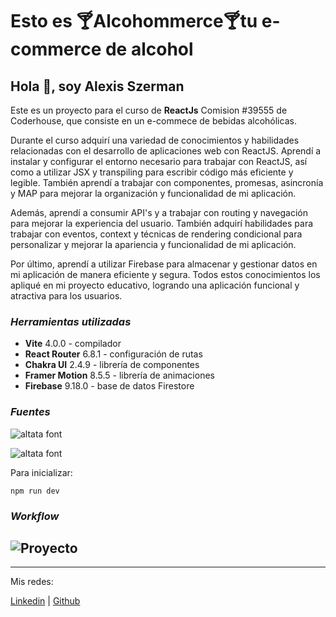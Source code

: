  # Esto es 🍸**Alcohommerce**🍸tu e-commerce de alcohol

 ## Hola 👋, soy Alexis Szerman

Este es un proyecto para el curso de **ReactJs** Comision #39555 de Coderhouse, que consiste en un e-commece de bebidas alcohólicas.

Durante el curso adquirí una variedad de conocimientos y habilidades relacionadas con el desarrollo de aplicaciones web con ReactJS. Aprendí a instalar y configurar el entorno necesario para trabajar con ReactJS, así como a utilizar JSX y transpiling para escribir código más eficiente y legible. También aprendí a trabajar con componentes, promesas, asincronía y MAP para mejorar la organización y funcionalidad de mi aplicación.

Además, aprendí a consumir API's y a trabajar con routing y navegación para mejorar la experiencia del usuario. También adquirí habilidades para trabajar con eventos, context y técnicas de rendering condicional para personalizar y mejorar la apariencia y funcionalidad de mi aplicación.

Por último, aprendí a utilizar Firebase para almacenar y gestionar datos en mi aplicación de manera eficiente y segura. Todos estos conocimientos los apliqué en mi proyecto educativo, logrando una aplicación funcional y atractiva para los usuarios.

 ### _Herramientas utilizadas_

- **Vite** 4.0.0 - compilador
- **React Router** 6.8.1 - configuración de rutas
- **Chakra UI** 2.4.9 - librería de componentes
- **Framer Motion** 8.5.5 - librería de animaciones
- **Firebase** 9.18.0 - base de datos Firestore

### _Fuentes_
![altata font](https://www.fontmirror.com/app_public/files/t/1/featured_image/2020/12/featured_8103.jpg)

![altata font](https://www.fontmirror.com/app_public/files/t/1/featured_image/2020/01/featured_1973.jpg)



Para inicializar:
``` 
npm run dev

```
 ### _Workflow_


![Proyecto](src/assets/Alcohommerce-Google-Chrome-2023-02-18-18-55-58.gif)
 ---


---
Mis redes:

[Linkedin](https://www.linkedin.com/in/alexis-szerman-15923324a/) |
[Github](https://github.com/AlexisSzerman/)
